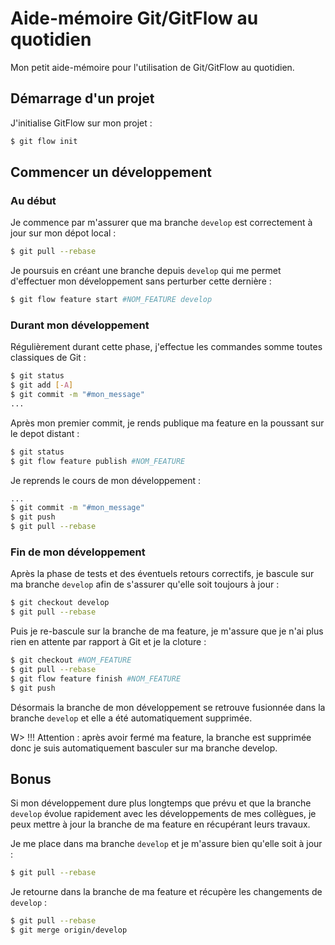 # Aide-mémoire Git/GitFlow au quotidien

Mon petit aide-mémoire pour l'utilisation de Git/GitFlow au quotidien.

## Démarrage d'un projet
J'initialise GitFlow sur mon projet :
```sh
$ git flow init
```

## Commencer un développement
### Au début
Je commence par m'assurer que ma branche `develop` est correctement à jour sur mon dépot local :
```sh
$ git pull --rebase
```

Je poursuis en créant une branche depuis `develop` qui me permet d'effectuer mon développement sans perturber cette dernière :
```sh
$ git flow feature start #NOM_FEATURE develop
```
### Durant mon développement
Régulièrement durant cette phase, j'effectue les commandes somme toutes classiques de Git :
```sh
$ git status
$ git add [-A]
$ git commit -m "#mon_message"
...
```

Après mon premier commit, je rends publique ma feature en la poussant sur le depot distant :
```sh
$ git status
$ git flow feature publish #NOM_FEATURE
```

Je reprends le cours de mon développement :
```sh
...
$ git commit -m "#mon_message"
$ git push
$ git pull --rebase
```
### Fin de mon développement
Après la phase de tests et des éventuels retours correctifs, je bascule sur ma branche `develop` afin de s'assurer qu'elle soit toujours à jour :
```sh
$ git checkout develop
$ git pull --rebase
```
Puis je re-bascule sur la branche de ma feature, je m'assure que je n'ai plus rien en attente par rapport à Git et je la cloture :
```sh
$ git checkout #NOM_FEATURE
$ git pull --rebase
$ git flow feature finish #NOM_FEATURE
$ git push
```
Désormais la branche de mon développement se retrouve fusionnée dans la branche `develop` et elle a été automatiquement supprimée.


W> !!! Attention : après avoir fermé ma feature, la branche est supprimée donc je suis automatiquement basculer sur ma branche develop.

## Bonus
Si mon développement dure plus longtemps que prévu et que la branche `develop` évolue rapidement avec les développements de mes collègues, je peux mettre à jour la branche de ma feature en récupérant leurs travaux.

Je me place dans ma branche `develop` et je m'assure bien qu'elle soit à jour :
```sh
$ git pull --rebase
```

Je retourne dans la branche de ma feature et récupère les changements de `develop` :
```sh
$ git pull --rebase
$ git merge origin/develop
```
